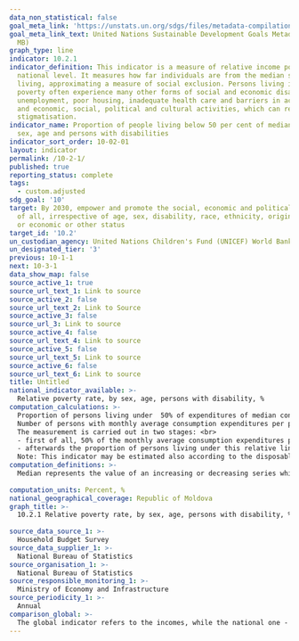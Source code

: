 ```yaml
---
data_non_statistical: false
goal_meta_link: 'https://unstats.un.org/sdgs/files/metadata-compilation/Metadata-Goal-10.pdf '
goal_meta_link_text: United Nations Sustainable Development Goals Metadata (PDF 4.0
  MB)
graph_type: line
indicator: 10.2.1
indicator_definition: This indicator is a measure of relative income poverty at the
  national level. It measures how far individuals are from the median standard of
  living, approximating a measure of social exclusion. Persons living in relative
  poverty often experience many other forms of social and economic disadvantage through
  unemployment, poor housing, inadequate health care and barriers in accessing education
  and economic, social, political and cultural activities, which can result from social
  stigmatisation.
indicator_name: Proportion of people living below 50 per cent of median income, by
  sex, age and persons with disabilities
indicator_sort_order: 10-02-01
layout: indicator
permalink: /10-2-1/
published: true
reporting_status: complete
tags:
  - custom.adjusted
sdg_goal: '10'
target: By 2030, empower and promote the social, economic and political inclusion
  of all, irrespective of age, sex, disability, race, ethnicity, origin, religion
  or economic or other status
target_id: '10.2'
un_custodian_agency: United Nations Children's Fund (UNICEF) World Bank (WB)
un_designated_tier: '3'
previous: 10-1-1
next: 10-3-1
data_show_map: false
source_active_1: true
source_url_text_1: Link to source
source_active_2: false
source_url_text_2: Link to Source
source_active_3: false
source_url_3: Link to source
source_active_4: false
source_url_text_4: Link to source
source_active_5: false
source_url_text_5: Link to source
source_active_6: false
source_url_text_6: Link to source
title: Untitled
national_indicator_available: >-
  Relative poverty rate, by sex, age, persons with disability, %
computation_calculations: >-
  Proportion of persons living under  50% of expenditures of median consumption.<br> 
  Number of persons with monthly average consumption expenditures per person smaller than  50% of the monthly average consumption expenditures per one median person, out of the total number of population, multiplied by 100.<br> 
  The measurement is carried out in two stages: <br> 
  - first of all, 50% of the monthly average consumption expenditures per one  median person is estimated;<br> 
  - afterwards the proportion of persons living under this relative line is estimated. <br> 
  Note: This indicator may be estimated also according to the disposable incomes. Since 2014, the number of population with ordinary residence and not the number of stable population has been used as basis for estimating the indicator.
computation_definitions: >-
  Median represents the value of an increasing or decreasing series which divides the series in two equal parts.<br> 
  
computation_units: Percent, %
national_geographical_coverage: Republic of Moldova
graph_title: >-
  10.2.1 Relative poverty rate, by sex, age, persons with disability, % <br> 
  
source_data_source_1: >-
  Household Budget Survey 
source_data_supplier_1: >-
  National Bureau of Statistics
source_organisation_1: >-
  National Bureau of Statistics
source_responsible_monitoring_1: >-
  Ministry of Economy and Infrastructure
source_periodicity_1: >-
  Annual
comparison_global: >-
  The global indicator refers to the incomes, while the national one - to consumption expenditures 
---
```

